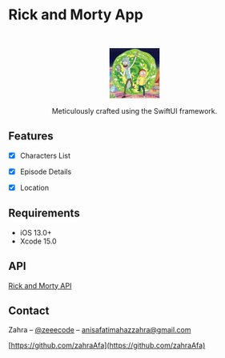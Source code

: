 # Rick and Morty App
<br />
<p align="center">
  <a href="">
    <img src="RickAndMortyApp/Assets.xcassets/AppIcon.appiconset/rickandmorty.jpg" alt="Logo" width="100" height="100">
  </a>
  <p align="center">
    Meticulously crafted using the SwiftUI framework.
  </p>
</p>

## Features

- [x] Characters List
- [x] Episode Details
- [x] Location



## Requirements

- iOS 13.0+
- Xcode 15.0



  
## API

[Rick and Morty API](https://rickandmortyapi.com/)
  



## Contact

Zahra – [@zeeecode](https://www.instagram.com/zeeecode/) – anisafatimahazzahra@gmail.com

[https://github.com/zahraAfa](https://github.com/zahraAfa)
